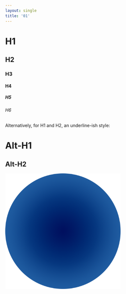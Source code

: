 ```yaml
---
layout: single
title: '01'
---
```


# H1

## H2

### H3

#### H4

##### H5

###### H6

Alternatively, for H1 and H2, an underline-ish style:

# Alt-H1

## Alt-H2

<img src="/assets/images/logo.png" title="" alt="logo 512.png" width="369">
